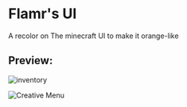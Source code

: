 # Flamr's UI
A recolor on The minecraft UI to make it orange-like
## Preview:
![inventory](https://cdn.modrinth.com/data/cached_images/ee1e0c69d6b1aa4684ced3ee7ac9a1335bfc9b24_0.webp)

![Creative Menu](https://cdn.modrinth.com/data/cached_images/76a110650e0565fa531087cbf19d6201809f4395.png)

